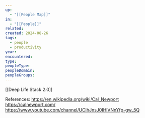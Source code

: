 ```yaml
---
up:
  - "[[People Map]]"
in:
  - "[[People]]"
related: 
created: 2024-08-26
tags:
  - people
  - productivity
year: 
encountered: 
type: 
peopleType: 
peopleDomain: 
peopleGroups:
---
```

[[Deep Life Stack 2.0]]

References:
https://en.wikipedia.org/wiki/Cal_Newport
https://calnewport.com/
https://www.youtube.com/channel/UCIhJnsJ0IHlVNnYfp-gw_5Q
